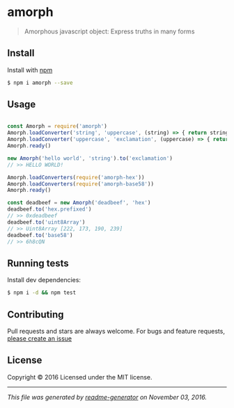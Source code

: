 # amorph

> Amorphous javascript object: Express truths in many forms


## Install

Install with [npm](https://www.npmjs.com/)

```sh
$ npm i amorph --save
```

## Usage

```js

const Amorph = require('amorph')
Amorph.loadConverter('string', 'uppercase', (string) => { return string.toUpperCase() })
Amorph.loadConverter('uppercase', 'exclamation', (uppercase) => { return uppercase + '!' })
Amorph.ready()

new Amorph('hello world', 'string').to('exclamation')
// >> HELLO WORLD!

Amorph.loadConverters(require('amorph-hex'))
Amorph.loadConverters(require('amorph-base58'))
Amorph.ready()

const deadbeef = new Amorph('deadbeef', 'hex')
deadbeef.to('hex.prefixed')
// >> 0xdeadbeef
deadbeef.to('uint8Array')
// >> Uint8Array [222, 173, 190, 239]
deadbeef.to('base58')
// >> 6h8cQN
```

## Running tests

Install dev dependencies:

```sh
$ npm i -d && npm test
```

## Contributing

Pull requests and stars are always welcome. For bugs and feature requests, [please create an issue](https://github.com/SafeMarket/amorph/issues)


## License

Copyright © 2016 []()
Licensed under the MIT license.

***

_This file was generated by [readme-generator](https://github.com/jonschlinkert/readme-generator) on November 03, 2016._